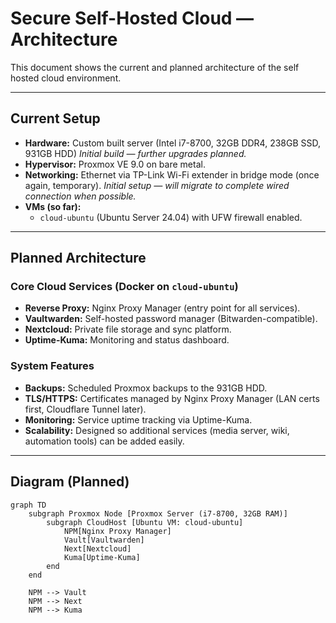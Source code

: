 # Secure Self-Hosted Cloud — Architecture

This document shows the current and planned architecture of the self hosted cloud environment.

---

## Current Setup
- **Hardware:** Custom built server (Intel i7-8700, 32GB DDR4, 238GB SSD, 931GB HDD) *Initial build — further upgrades planned.*
- **Hypervisor:** Proxmox VE 9.0 on bare metal.
- **Networking:** Ethernet via TP-Link Wi-Fi extender in bridge mode (once again, temporary). *Initial setup — will migrate to complete wired connection when possible.*
- **VMs (so far):**
  - `cloud-ubuntu` (Ubuntu Server 24.04) with UFW firewall enabled.

---

## Planned Architecture
### Core Cloud Services (Docker on `cloud-ubuntu`)
- **Reverse Proxy:** Nginx Proxy Manager (entry point for all services).
- **Vaultwarden:** Self-hosted password manager (Bitwarden-compatible).
- **Nextcloud:** Private file storage and sync platform.
- **Uptime-Kuma:** Monitoring and status dashboard.

### System Features
- **Backups:** Scheduled Proxmox backups to the 931GB HDD.
- **TLS/HTTPS:** Certificates managed by Nginx Proxy Manager (LAN certs first, Cloudflare Tunnel later).
- **Monitoring:** Service uptime tracking via Uptime-Kuma.
- **Scalability:** Designed so additional services (media server, wiki, automation tools) can be added easily.

---

## Diagram (Planned)
```mermaid
graph TD
    subgraph Proxmox Node [Proxmox Server (i7-8700, 32GB RAM)]
        subgraph CloudHost [Ubuntu VM: cloud-ubuntu]
            NPM[Nginx Proxy Manager]
            Vault[Vaultwarden]
            Next[Nextcloud]
            Kuma[Uptime-Kuma]
        end
    end

    NPM --> Vault
    NPM --> Next
    NPM --> Kuma
